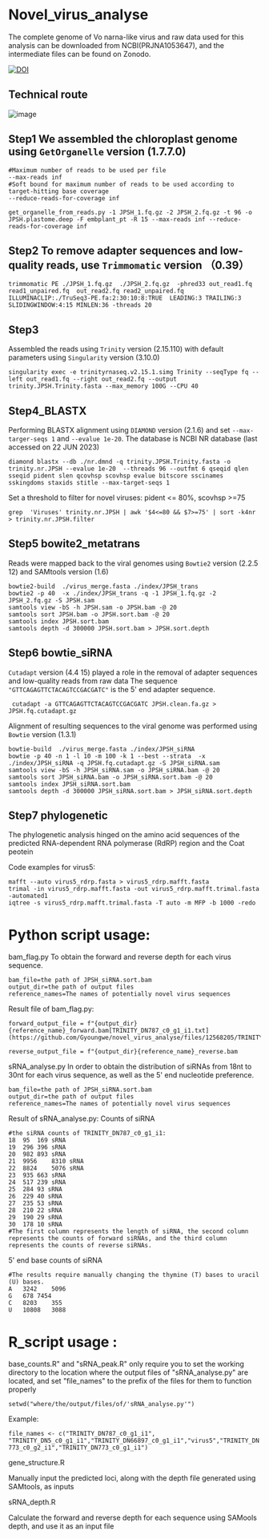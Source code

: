 # Novel_virus_analyse
The complete genome of Vo narna-like virus and raw data used for this analysis can be downloaded from NCBI(PRJNA1053647), and the intermediate files can be found on Zonodo.

  [![DOI](https://zenodo.org/badge/DOI/10.5281/zenodo.10208202.svg)](https://doi.org/10.5281/zenodo.10208202)




## Technical route

![image](https://github.com/Gyoungwe/novel_virus_analysis/blob/master/123.drawio.svg)

## Step1 We assembled the chloroplast genome using `GetOrganelle` version (1.7.7.0)
```
#Maximum number of reads to be used per file
--max-reads inf
#Soft bound for maximum number of reads to be used according to target-hitting base coverage
--reduce-reads-for-coverage inf 
```
	
```
get_organelle_from_reads.py -1 JPSH_1.fq.gz -2 JPSH_2.fq.gz -t 96 -o JPSH.plastome.deep -F embplant_pt -R 15 --max-reads inf --reduce-reads-for-coverage inf
```

## Step2 To remove adapter sequences and low-quality reads, use `Trimmomatic` version （0.39）

```
trimmomatic PE ./JPSH_1.fq.gz  ./JPSH_2.fq.gz  -phred33 out_read1.fq read1_unpaired.fq  out_read2.fq read2_unpaired.fq ILLUMINACLIP:./TruSeq3-PE.fa:2:30:10:8:TRUE  LEADING:3 TRAILING:3 SLIDINGWINDOW:4:15 MINLEN:36 -threads 20
```

## Step3
Assembled the reads using `Trinity` version (2.15.110) with default parameters using `Singularity` version (3.10.0)

```
singularity exec -e trinityrnaseq.v2.15.1.simg Trinity --seqType fq --left out_read1.fq --right out_read2.fq --output trinity.JPSH.Trinity.fasta --max_memory 100G --CPU 40
```

## Step4_BLASTX
Performing BLASTX alignment using `DIAMOND` version (2.1.6) and set ``` --max-targer-seqs 1 ``` and ``` --evalue 1e-20 ```.
The database is NCBI NR database (last accessed on 22 JUN 2023)

```
diamond blastx --db ./nr.dmnd -q trinity.JPSH.Trinity.fasta -o trinity.nr.JPSH --evalue 1e-20  --threads 96 --outfmt 6 qseqid qlen sseqid pident slen qcovhsp scovhsp evalue bitscore sscinames sskingdoms staxids stitle --max-target-seqs 1
```
Set a threshold to filter for novel viruses:
																							pident <= 80%, scovhsp >=75
```
grep  'Viruses' trinity.nr.JPSH | awk '$4<=80 && $7>=75' | sort -k4nr > trinity.nr.JPSH.filter
```	


	
## Step5 bowite2_metatrans
Reads were mapped back to the viral genomes using `Bowtie2` version (2.2.5 12) and SAMtools version (1.6)
```
bowtie2-build  ./virus_merge.fasta ./index/JPSH_trans
bowtie2 -p 40  -x ./index/JPSH_trans -q -1 JPSH_1.fq.gz -2 JPSH_2.fq.gz -S JPSH.sam
samtools view -bS -h JPSH.sam -o JPSH.bam -@ 20
samtools sort JPSH.bam -o JPSH.sort.bam -@ 20
samtools index JPSH.sort.bam
samtools depth -d 300000 JPSH.sort.bam > JPSH.sort.depth
```
	
## Step6 bowtie_siRNA
`Cutadapt` version (4.4 15) played a role in the removal of adapter sequences and low-quality reads from raw data
The sequence `"GTTCAGAGTTCTACAGTCCGACGATC"` is the 5' end adapter sequence.
```
 cutadapt -a GTTCAGAGTTCTACAGTCCGACGATC JPSH.clean.fa.gz > JPSH.fq.cutadapt.gz
```

Alignment of resulting sequences to the viral genome was performed using `Bowtie` version (1.3.1)
```
bowtie-build  ./virus_merge.fasta ./index/JPSH_siRNA
bowtie -p 40 -n 1 -l 10 -m 100 -k 1 --best --strata  -x ./index/JPSH_siRNA -q JPSH.fq.cutadapt.gz -S JPSH_siRNA.sam
samtools view -bS -h JPSH_siRNA.sam -o JPSH_siRNA.bam -@ 20
samtools sort JPSH_siRNA.bam -o JPSH_siRNA.sort.bam -@ 20
samtools index JPSH_siRNA.sort.bam
samtools depth -d 300000 JPSH_siRNA.sort.bam > JPSH_siRNA.sort.depth
```

## Step7 phylogenetic
The phylogenetic analysis hinged on the amino acid sequences of the predicted RNA-dependent RNA polymerase (RdRP) region and the Coat peotein
  
  Code examples for virus5:
```
mafft --auto virus5_rdrp.fasta > virus5_rdrp.mafft.fasta
trimal -in virus5_rdrp.mafft.fasta -out virus5_rdrp.mafft.trimal.fasta -automated1
iqtree -s virus5_rdrp.mafft.trimal.fasta -T auto -m MFP -b 1000 -redo
```

# Python script usage:
bam_flag.py To obtain the forward and reverse depth for each virus sequence.
```
bam_file=the path of JPSH_siRNA.sort.bam
output_dir=the path of output files
reference_names=The names of potentially novel virus sequences
```
Result file of bam_flag.py:
```
forward_output_file = f"{output_dir}{reference_name}_forward.bam[TRINITY_DN787_c0_g1_i1.txt](https://github.com/Gyoungwe/novel_virus_analyse/files/12568205/TRINITY_DN787_c0_g1_i1.txt)

reverse_output_file = f"{output_dir}{reference_name}_reverse.bam
```
sRNA_analyse.py In order to obtain the distribution of siRNAs from 18nt to 30nt for each virus sequence, as well as the 5' end nucleotide preference.
```
bam_file=the path of JPSH_siRNA.sort.bam
output_dir=the path of output files
reference_names=The names of potentially novel virus sequences
```
Result of sRNA_analyse.py:
Counts of siRNA
```
#the siRNA counts of TRINITY_DN787_c0_g1_i1:
18	95	169 sRNA
19	296	396 sRNA
20	982	893 sRNA
21	9956	8310 sRNA
22	8824	5076 sRNA
23	935	663 sRNA
24	517	239 sRNA
25	284	93 sRNA
26	229	40 sRNA
27	235	53 sRNA
28	210	22 sRNA
29	190	29 sRNA
30	178	10 sRNA
#The first column represents the length of siRNA, the second column represents the counts of forward siRNAs, and the third column represents the counts of reverse siRNAs.
```
5' end base counts of siRNA
```
#The results require manually changing the thymine (T) bases to uracil (U) bases.
A	3242	5096
G	678	7454
C	8203	355
U	10808	3088
```
# R_script usage :
base_counts.R" and "sRNA_peak.R" only require you to set the working directory to the location where the output files of "sRNA_analyse.py" are located, and set "file_names" to the prefix of the files for them to function properly

```setwd("where/the/output/files/of/'sRNA_analyse.py'")```

Example:

```file_names <- c("TRINITY_DN787_c0_g1_i1", "TRINITY_DN5_c0_g1_i1","TRINITY_DN66897_c0_g1_i1","virus5","TRINITY_DN773_c0_g2_i1","TRINITY_DN773_c0_g1_i1")```

gene_structure.R

 Manually input the predicted loci, along with the depth file generated using SAMtools, as inputs

sRNA_depth.R

 Calculate the forward and reverse depth for each sequence using SAMools depth, and use it as an input file
